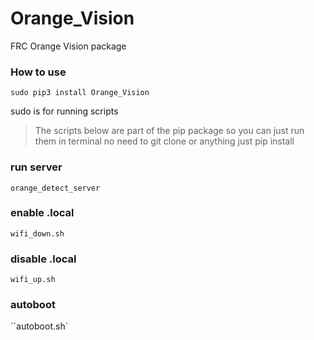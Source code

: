 # Orange_Vision
FRC Orange Vision package


### How to use

`sudo pip3 install Orange_Vision`
 
sudo is for running scripts


> The scripts below are part of the pip package so you can just run them in terminal no need to git clone or anything just pip install






### run server

`orange_detect_server`


### enable .local

`wifi_down.sh`

### disable .local

`wifi_up.sh`

### autoboot
``autoboot.sh`
